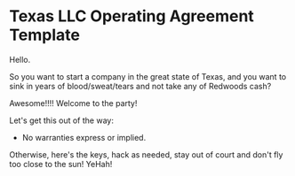 # Texas LLC Operating Agreement Template

Hello.

So you want to start a company in the great state of Texas, and you want to sink in
years of blood/sweat/tears and not take any of Redwoods cash? 

Awesome!!!! Welcome to the party!

Let's get this out of the way:

* No warranties express or implied. 

Otherwise, here's the keys, hack as needed, stay out of court and don't fly too close
to the sun! YeHah!

